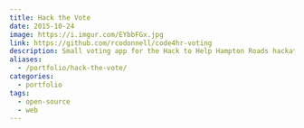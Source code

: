 ```yaml
---
title: Hack the Vote
date: 2015-10-24
image: https://i.imgur.com/EYbbFGx.jpg
link: https://github.com/rcodonnell/code4hr-voting
description: Small voting app for the Hack to Help Hampton Roads hackathon 🇺🇸
aliases:
  - /portfolio/hack-the-vote/
categories:
  - portfolio
tags:
  - open-source
  - web
---
```

